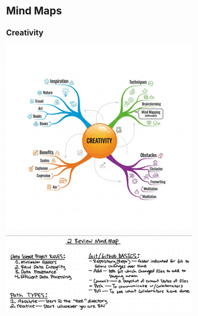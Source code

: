 # Mind Maps

## Creativity

![0808-mind_map_example.jpg](0808-mind_map_example.jpg)

![0905-mind_map_.jpeg](0905-Mind-Map.jpeg)
